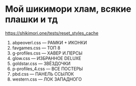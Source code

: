 # Мой шикимори хлам, всякие плашки и тд
https://shikimori.one/tests/reset_styles_cache

1. abpeoverl.css — РАМКИ + ИКОНКИ
2. favgames.css — ТОП 8
3. g-profiles.css — ХАВЕР И.ПЕРСЫ
4. glow.css — ИЗБРАННОЕ DELUXE
5. goldstar.css — ЗВЁЗДОЧКИ
6. p-profiles_4.css — ВСЕ ПОСТЕРЫ
7. pbd.css — ПАНЕЛЬ ССЫЛОК
8. western.css — ЛОК ЗАПАДНОГО
